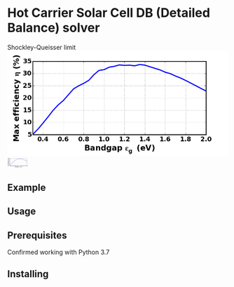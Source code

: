 # Hot Carrier Solar Cell DB (Detailed Balance) solver

Shockley-Queisser limit ![](fig/SQLimit.png)
<img src="fig/SQLimit.png" width=50>

## Example



## Usage


## Prerequisites

Confirmed working with Python 3.7

## Installing

